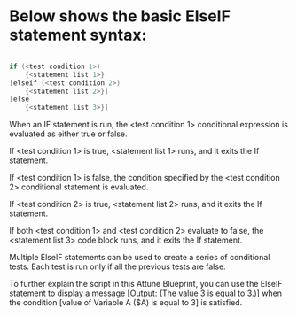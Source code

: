 # Below shows the basic ElseIF statement syntax:

```powershell

if (<test condition 1>)
    {<statement list 1>}
[elseif (<test condition 2>)
    {<statement list 2>}]
[else
    {<statement list 3>}]

```

When an IF statement is run, the <test condition 1> conditional expression is evaluated as either true or false.

If <test condition 1> is true, <statement list 1> runs, and it exits the If statement.

If <test condition 1> is false, the condition specified by the <test condition 2> conditional statement is evaluated.

If <test condition 2> is true, <statement list 2> runs, and it exits the If statement.

If both <test condition 1> and <test condition 2> evaluate to false, the <statement list 3> code block runs, and it exits the If statement.

Multiple ElseIF statements can be used to create a series of conditional tests. Each test is run only if all the previous tests are false. 

To further explain the script in this Attune Blueprint, you can use the ElseIF statement to display a message [Output: (The value 3 is equal to 3.)] when the condition [value of Variable A ($A) is equal to 3] is satisfied.

